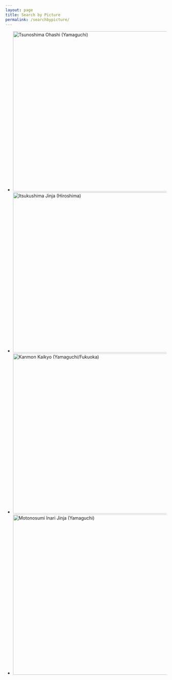 ```yaml
---
layout: page
title: Search by Picture
permalink: /searchbypicture/
---
```


<link rel="stylesheet" href="https://cdn.jsdelivr.net/bxslider/4.2.12/jquery.bxslider.css">
<script src="https://ajax.googleapis.com/ajax/libs/jquery/3.1.1/jquery.min.js"></script>
<script src="https://cdn.jsdelivr.net/bxslider/4.2.12/jquery.bxslider.min.js"></script>


<style>
.bxslider img
{
width:100%;
}
.bx-wrapper img {
    width:100%;
}
</style>


<script type="text/javascript">
$(document).ready(function(){
            $('.slider').bxSlider({
                slidewidth: 600,
                auto: true,
                pause: 5000,
                captions: true,
                touchEnabled: false
            });
        });
            </script>
 


<ul class="slider">
<li><a href="https://alice0619.github.io/dh150.github.io/searchbyprefecture/"><img src="https://alice0619.github.io/dh150.github.io/8D0BE253-069E-48F3-B903-DE002E58BF93-min.jpeg" height="500" alt="Tsunoshima Ohashi (Yamaguchi)" title="Tsunoshima Ohashi (Yamaguchi)"></a></li>
<li><a href="https://alice0619.github.io/dh150.github.io/searchbyprefecture/"><img src="https://alice0619.github.io/dh150.github.io/94330D2F-2703-47D2-BA21-89AE2FFF84D5-min.jpeg" height="500" alt="Itsukushima Jinja (Hiroshima)" title="Itsukushima Jinja (Hiroshima)"></a></li>
<li><a href="https://alice0619.github.io/dh150.github.io/searchbyprefecture/"><img src="https://alice0619.github.io/dh150.github.io/A54B0539-92DD-4828-A5D3-2D3123BD897B-min.jpeg" height="500" alt="Kanmon Kaikyo (Yamaguchi/Fukuoka)" title="Kanmon Kaikyo (Yamaguchi/Fukuoka)"></a></li>
<li><a href="https://alice0619.github.io/dh150.github.io/searchbyprefecture/"><img src="https://alice0619.github.io/dh150.github.io/CD2C95F7-AF6B-4474-9980-AAA17B422D3E-min.jpeg" height="500" alt="Motonosumi Inari Jinja (Yamaguchi)" title="Motonosumi Inari Jinja (Yamaguchi)"></a></li>
</ul>
                                                                                  

